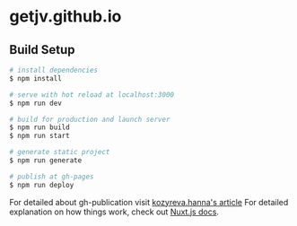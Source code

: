# getjv.github.io

## Build Setup

```bash
# install dependencies
$ npm install

# serve with hot reload at localhost:3000
$ npm run dev

# build for production and launch server
$ npm run build
$ npm run start

# generate static project
$ npm run generate

# publish at gh-pages
$ npm run deploy

```

For detailed about gh-publication visit [kozyreva.hanna's article](https://medium.com/@kozyreva.hanna/nuxt-js-gh-pages-deployment-73b88aa3aa65)
For detailed explanation on how things work, check out [Nuxt.js docs](https://nuxtjs.org).
